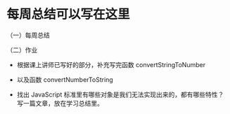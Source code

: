 # 每周总结可以写在这里
（一）每周总结


（二）作业
* 根据课上讲师已写好的部分，补充写完函数 convertStringToNumber
* 以及函数 convertNumberToString


* 找出 JavaScript 标准里有哪些对象是我们无法实现出来的，都有哪些特性？写一篇文章，放在学习总结里。
